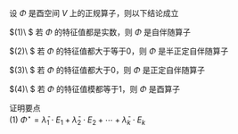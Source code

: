 设 $\Phi$ 是酉空间 $V$ 上的正规算子，则以下结论成立  
  
 $(1)\ $ 若 $\Phi$ 的特征值都是实数，则 $\Phi$ 是自伴随算子  
  
 $(2)\ $ 若 $\Phi$ 的特征值都大于等于0，则 $\Phi$ 是半正定自伴随算子  
  
 $(3)\ $ 若 $\Phi$ 的特征值都大于0，则 $\Phi$ 是正定自伴随算子  
  
 $(4)\ $ 若 $\Phi$ 的特征值模都等于1，则 $\Phi$ 是酉算子  
  
证明要点  
 $(1)\ \Phi^\star=\bar\lambda_1\cdot E_1+\bar\lambda_2\cdot E_2+\cdots+\bar\lambda_k\cdot E_k$   
